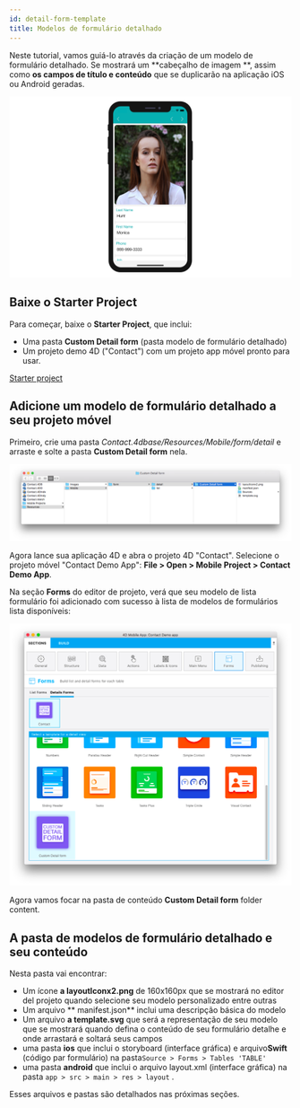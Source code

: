 ```yaml
---
id: detail-form-template
title: Modelos de formulário detalhado
---
```



Neste tutorial, vamos guiá-lo através da criação de um modelo de formulário detalhado. Se mostrará um **cabeçalho de imagem **, assim como **os campos de título e conteúdo** que se duplicarão na aplicação iOS ou Android geradas.

![Custom template final result](img/custom-template-final-result.png)

## Baixe o Starter Project

Para começar, baixe o **Starter Project**, que inclui:

* Uma pasta **Custom Detail form** (pasta modelo de formulário detalhado)
* Um projeto demo 4D ("Contact") com um projeto app móvel pronto para usar.

<div className="center-button">
<a className="button button--primary"
href="https://github.com/4d-go-mobile/tutorial-CustomDetailFormStarter/archive/67c9c2f4672083e999a4a592a069d7ca45b3351e.zip">Starter project</a>
</div>

## Adicione um modelo de formulário detalhado a seu projeto móvel

Primeiro, crie uma pasta *Contact.4dbase/Resources/Mobile/form/detail* e arraste e solte a pasta **Custom Detail form** nela.

![Mobile folder custom template](img/mobile-folder-custom-template.png)

Agora lance sua aplicação 4D e abra o projeto  4D "Contact". Selecione o projeto móvel "Contact Demo App": **File > Open > Mobile Project > Contact Demo App**.

Na seção **Forms** do editor de projeto, verá que seu modelo de lista formulário foi adicionado com sucesso à lista de modelos de formulários lista disponíveis:

![Forms section](img/custom-detailform-template.png)

Agora vamos focar na pasta de conteúdo **Custom Detail form** folder content.

## A pasta de modelos de formulário detalhado e seu conteúdo

Nesta pasta vai encontrar:

* Um ícone **a layoutIconx2.png** de 160x160px que se mostrará no editor del projeto quando selecione seu modelo personalizado entre outras
* Um arquivo ** manifest.json**  inclui uma descripção básica do modelo
* Um arquivo **a template.svg** que será a representação de seu modelo que se mostrará quando defina o conteúdo de seu formulário detalhe e onde arrastará e soltará seus campos
* uma pasta **ios** que inclui o storyboard (interface gráfica) e arquivo**Swift** (código par formulário) na pasta`Source > Forms > Tables 'TABLE'`
* uma pasta **android** que inclui o arquivo layout.xml (interface gráfica) na pasta `app > src > main > res > layout` .

Esses arquivos e pastas são detalhados nas próximas seções.